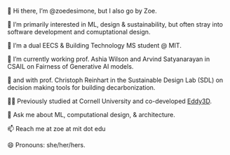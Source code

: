 👋 Hi there, I’m @zoedesimone, but I also go by Zoe.

👀 I’m primarily interested in ML, design & sustainability, but often stray into software development and comuptational design.

🌱 I’m a dual EECS & Building Technology MS student @ MIT.

🔭 I’m currently working prof. Ashia Wilson and Arvind Satyanarayan in CSAIL on Fairness of Generative AI models. 

🔭 and with prof. Christoph Reinhart in the Sustainable Design Lab (SDL) on decision making tools for building decarbonization. 

👩‍💻 Previously studied at Cornell University and co-developed [Eddy3D](https://www.eddy3d.com/).   

💬 Ask me about ML, computational design, & architecture.

📫 Reach me at zoe at mit dot edu

😄 Pronouns: she/her/hers.
